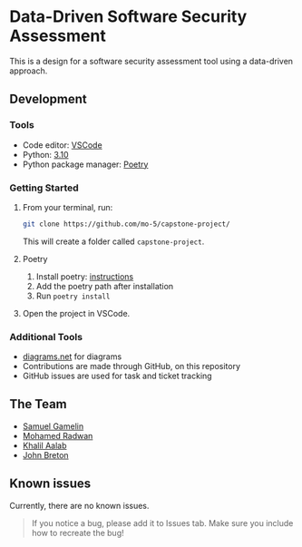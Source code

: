 # Data-Driven Software Security Assessment

This is a design for a software security assessment tool using a data-driven approach.

## Development

### Tools

- Code editor: [VSCode](https://code.visualstudio.com/)
- Python: [3.10](https://www.python.org/downloads/)
- Python package manager: [Poetry](https://www.python-poetry.org/)

### Getting Started

1. From your terminal, run:

   ```bash
   git clone https://github.com/mo-5/capstone-project/
   ```

   This will create a folder called `capstone-project`.

2. Poetry

   1. Install poetry: [instructions](https://python-poetry.org/docs/#installation)
   2. Add the poetry path after installation
   3. Run `poetry install`

3. Open the project in VSCode.

### Additional Tools

- [diagrams.net](https://app.diagrams.net/) for diagrams
- Contributions are made through GitHub, on this repository
- GitHub issues are used for task and ticket tracking

## The Team

- [Samuel Gamelin](https://github.com/samuel-gamelin)
- [Mohamed Radwan](https://github.com/mo-5)
- [Khalil Aalab](https://github.com/KhalilAalab)
- [John Breton](https://github.com/john-breton)

## Known issues

Currently, there are no known issues.

> If you notice a bug, please add it to Issues tab. Make sure you include how to recreate the bug!
